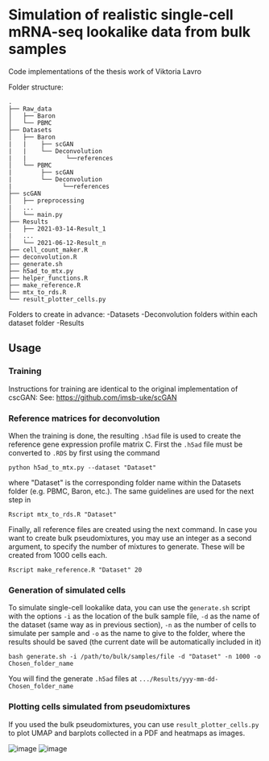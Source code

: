 # Simulation of realistic single-cell mRNA-seq lookalike data from bulk samples
Code implementations of the thesis work of Viktoria Lavro 

Folder structure:
```
.
├── Raw_data
│   ├── Baron
│   └── PBMC
├── Datasets
│   ├── Baron
|   |    ├── scGAN
|   |    └── Deconvolution
|   |           └──references
│   └── PBMC
|        ├── scGAN
|        └── Deconvolution
|              └──references
├── scGAN
│   ├── preprocessing
|   ...
│   └── main.py
├── Results
│   ├── 2021-03-14-Result_1
|   ...
│   └── 2021-06-12-Result_n
├── cell_count_maker.R
├── deconvolution.R
├── generate.sh
├── h5ad_to_mtx.py
├── helper_functions.R
├── make_reference.R
├── mtx_to_rds.R
└── result_plotter_cells.py
```
Folders to create in advance:
-Datasets
-Deconvolution folders within each dataset folder
-Results

## Usage
### Training
Instructions for training are identical to the original implementation of cscGAN:
See: https://github.com/imsb-uke/scGAN

### Reference matrices for deconvolution
When the training is done, the resulting `.h5ad` file is used to create the reference gene expression profile matrix C. First the `.h5ad` file must be converted to `.RDS` by first using the command
```
python h5ad_to_mtx.py --dataset "Dataset"
```
where "Dataset" is the corresponding folder name within the Datasets folder (e.g. PBMC, Baron, etc.). The same guidelines are used for the next step in
```
Rscript mtx_to_rds.R "Dataset"
```
Finally, all reference files are created using the next command. In case you want to create bulk pseudomixtures, you may use an integer as a second argument, to specify the number of mixtures to generate. These will be created from 1000 cells each.
```
Rscript make_reference.R "Dataset" 20
```

### Generation of simulated cells
To simulate single-cell lookalike data, you can use the `generate.sh` script with the options `-i` as the location of the bulk sample file, `-d` as the name of the dataset (same way as in previous section), `-n` as the number of cells to simulate per sample and `-o` as the name to give to the folder, where the results should be saved (the current date will be automatically included in it)
```
bash generate.sh -i /path/to/bulk/samples/file -d "Dataset" -n 1000 -o Chosen_folder_name
```
You will find the generate `.h5ad` files at `.../Results/yyy-mm-dd-Chosen_folder_name`

### Plotting cells simulated from pseudomixtures
If you used the bulk pseudomixtures, you can use `result_plotter_cells.py` to plot UMAP and barplots collected in a PDF and heatmaps as images.

![image](https://user-images.githubusercontent.com/54985154/121823963-f0b68e80-cca8-11eb-85c2-26ec69d57827.png)
![image](https://user-images.githubusercontent.com/54985154/121823971-04fa8b80-cca9-11eb-8276-71b0489b2d73.png)



